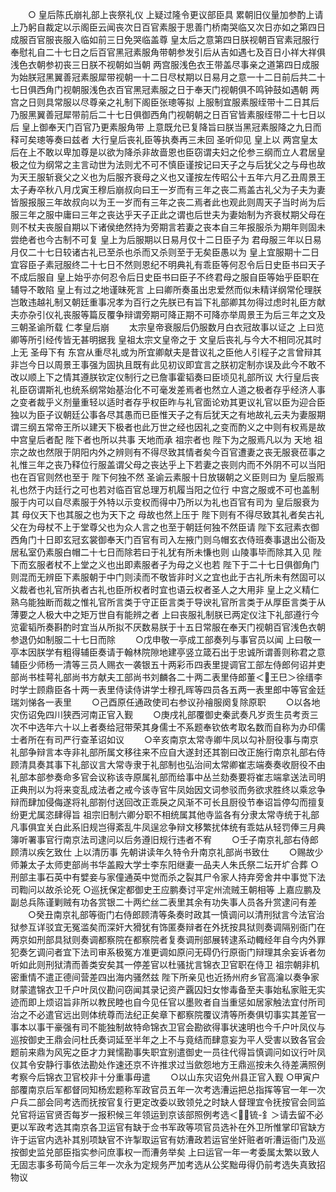 <!-- { "loadSidebar": true } -->
　　○  皇后陈氏崩礼部上丧祭礼仪  上疑过隆令更议部臣具  累朝旧仪量加参酌上请  上乃躬自裁定以示阁臣云闻丧次日百官素服于思善门桥南哭临又次日亦如之第四日成服百官服丧服入临如前三日免哭临盖尊  皇太后之意第四日朕视朝百官素冠服行奉慰礼自二十七日之后百官黑冠素服角带朝参发引后从吉如遇七及百日小祥大祥俱浅色衣朝参初丧三日朕不视朝如当朝  两宫服浅色衣王带盖尽事亲之道第四日成服为始朕冠黑翼善冠素服犀带视朝一十二日尽杖期以日易月之意一十二日前后共二十七日俱西角门视朝服浅色衣百官黑冠素服之日于奉天门视朝俱不鸣钟鼓如遇朝  两宫之日则具常服以尽尊亲之礼制下阁臣张璁等拟  上服制宜服素服绖带十二日其后乃服黑翼善冠犀带前后二十七日俱御西角门视朝朝之日百官皆素服绖带二十七日以后  皇上御奉天门百官乃更素服角带  上意既允已复降旨曰朕当黑冠素服降之九日而释可矣璁等奏曰兹者  大行皇后丧礼臣等执奏再三未回  圣听仰见  皇上以  两宫皇太后在上不敢以卑加尊是以欲为降杀非故啬恩也臣窃谓夫妇之伦参三纲而立人君居皇极之位为纲常之主言动世为法则尤不可不慎臣谨按记曰天子之与后犹父之与母也故为天王服斩衰父之义也为后服齐衰母之义也又谨按左传昭公十五年六月乙丑周景王太子寿卒秋八月戊寅王穆后崩叔向曰王一岁而有三年之丧二焉盖古礼父为子夫为妻皆服报服三年故叔向以为王一岁而有三年之丧二焉者此也观此则周天子当时尚为后服三年之服中庸曰三年之丧达乎天子正此之谓也后世夫为妻始制为齐衰杖期父母在则不杖夫丧服自期以下诸侯绝然持为旁期言若妻之丧本自三年报服杀为期年则固未尝绝者也今古制不可复  皇上为后服期以日易月仅十二日臣子为  君母服三年以日易月仅二十七日较诸古礼已至杀也杀而又杀则至于无矣臣愚以为  皇上宜服期十二日宜容臣子素冠服终二十七日不然则恩纪不明典礼有乖臣等何忍令后日史臣书曰天子不成后服自  皇上始乎亦何忍令后日史臣书曰臣子不终君母之服自臣等始乎臣职在辅导不敢陷  皇上有过之地谨昧死言  上曰卿所奏虽出忠爱然而似未精详纲常伦理朕岂敢违越礼制又朝廷重事况孝为百行之先朕已有旨下礼部卿其勿得过虑时礼臣方献夫亦杂引仪礼丧服等篇反覆争辩谓旁期可降正期不可降亦举周景王为后三年之文及  三朝圣谕所载  仁孝皇后崩
　　太宗皇帝衰服后仍服数月白衣冠故事以证之  上曰览卿等所引经传皆无甚明据我  皇祖太宗文皇帝之于  文皇后丧礼与今大不相同况其时上无  圣母下有  东宫从重尽礼或为所宜卿献夫是昔议礼之臣他人引程子之言曾辩其非岂今日以周景王事强为固执且既有此见初议即宜言之朕初定制亦误及此今不敢不改以顺上下之情其遵朕钦定仪制行之已詹事霍韬奏曰臣顷见礼部所议  大行皇后丧礼臣窃谓斯礼也统系纲常始基治化不可毫发差焉者也然立人道之极者存乎经济人事之变者裁乎义剂量重轻以适时者存乎权臣昨与礼官面论劝其更议礼官以臣为迎合臣独以为臣子议朝廷公事各尽其愚而已臣惟天子之有后犹天之有地故礼云夫为妻服期谓三纲五常帝王所以建天下极者也此万世之经也因礼之变而酌义之中则有权焉是故  中宫皇后者配  陛下者也所以共事  天地而承  祖宗者也  陛下为之服焉凡以为  天地  祖宗之故也然限于阴阳内外之辨则有不得尽致其情者矣今百官遭妻之丧无服衰莅事之礼惟三年之丧乃释位行服盖谓父母之丧达乎上下若妻之丧则内而不外阴不可以当阳也在百官则然也至于  陛下何独不然  圣谕云素服十日放辍朝之义臣则曰为  皇后服焉礼也然于内廷行之可也若对临百官总理万机履当阳之位行  中宫之服或不可也盖制服于内可以自尽素服于外特以示变权而得中乃所以为礼也百官有司为  皇后服衰为其  母仪天下也其服之也为天下之  母故也然上压于  陛下则有不得尽致其礼者矣古礼父在为母杖不上于堂尊父也为众人言之也至于朝廷何独不然臣请  陛下玄冠素衣御西角门十日即玄冠玄裳御奉天门百官有司入左掖门则乌帽玄衣侍班奏事退出公衙及居私室仍素服白帽二十七日而除若曰于礼犹有所未慊也则  山陵事毕而除其入见  陛下而玄服者杖不上堂之义也出即素服者子为母之义也若  陛下于二十七日俱御角门则混而无辨臣下素服朝于中门则渎而不敬皆非时义之宜也此于古礼所未有然固可以义裁者也礼官所执者古礼也臣所权者时宜也语云权者圣人之大用非  皇上之义精仁熟乌能独断而裁之惟礼官所言类于守正臣言类于导谀礼官所言类于从厚臣言类于从薄要之人极大中之矩万世自有能辨之者  上曰丧服礼制朕已两定仪注下礼部遵行今览霍韬所奏斟酌时宜当从所拟不厌数易朕于十五日常服在奉天门视朝百官浅色衣朝参退仍如制服二十七日而除
　　○戊申敬一亭成工部奏列与事官员以闻  上曰敬一亭本因朕学有粗得辅臣奏请于翰林院隙地建亭竖立箴石出于忠诚所谓善则称君之意辅臣少师杨一清等三员人赐衣一袭银五十两彩币四表里提调官工部左侍郎何诏并吏部尚书桂萼礼部尚书方献夫工部尚书刘麟各二十两二表里侍郎董＜王巳＞徐缙李时学士顾鼎臣各十两一表里侍读侍讲学士穆孔晖等四员各五两一表里郎中等官金廷瑞刘悌各一表里
　　○己酉原任通政使司右参议孙禬服阕复除原职
　　○以各地灾伤诏免四川狭西河南正官入觐
　　○庚戌礼部覆御史秦武奏凡岁贡生员考贡三次不中选年六十以上者奏给冠带荣其身儒士不系题奉钦依考取名数而自称为办印儒士者所在有司严行查革诏如议
　　○辛亥南京太常寺卿牛凤以勾补厨役事与南京礼部争辩言本寺非礼部所属文移往来不应自大遂封还其劄曰改正施行南京礼部右侍顾清具奏其事下礼部议言大常寺隶于礼部制也弘治间太常卿崔志端奏奏收厨役不由礼部本部参奏命多官会议称该寺原属礼部而给事中丛兰劾奏要将崔志端拿送法司明正典刑以为将来变乱成法者之戒今该寺官牛凤始因文词参驳而务欲求胜终以乘忿争辩而肆加侵侮遂将礼部劄付送回改正乖戾之风渐不可长且厨役节奉诏旨停勾而擅复纷更尤属恣肆得旨  祖宗旧制六卿分职不相统属其他寺监各有分隶太常寺统于礼部凡事俱宜关白此系旧规岂得紊乱牛凤逞忿争辩文移繁扰体统有乖姑从轻罚俸三月典簿听署事官行南京法司逮问以后务遵旧规行违者不宥
　　○壬子南京礼部右侍郎顾清以疾乞致仕  上以清历事  先朝讲读年久特令升南京礼部尚书致仕
　　○赐故少师兼太子太师吏部尚书华盖殿大学士李东阳继妻一品夫人朱氏祭二坛开圹合葬
○刑部主事石英中有嬖妾与家僮通英中觉而杀之裂其尸令家人持弃旁舍井中事觉下法司鞫问以故杀论死
○巡抚保定都御史王应鹏奏讨平定州流贼王朝相等  上嘉应鹏及副总兵陈谨剿贼有功各赏银二十两纻丝二表里其余有功失事人员各升赏逮问有差
　　○癸丑南京礼部等衙门右侍郎顾清等条奏时政其一慎调问以清刑狱言今法官治狱参互详驳宜无冤滥矣而深奸大猾犹有饰匿奏辩者在外抚按具狱则奏调隔别衙门在两京如刑部具狱则奏调都察院在都察院者复奏调刑部展转逮系动輙经年自今内外罪犯奏乞调问者宜下法司审系极冤方准更调如原问无碍仍行原衙门辩理其余妄诉者勿听如此则刑狱清而善类安矣其一停差官以杜骚扰言锦衣卫官职在侍卫  祖宗朝非机密重情不遣正德间营差四出海内骚然兹  陛下所亲见也近扬州府乡官高瀹以奏争家财蒙遣锦衣卫千户叶凤仪勘问窃闻其录记资产覊囚妇女惨毒备至夫事始私家赃无实迹而即上烦诏旨非所以教民睦也自今见任官以墨败者自当重惩如居家触法宜付所司治之不必遣官远出则体统尊而法纪正矣章下都察院覆议清等所奏俱切事实其差官一事本以事干豪强有司不能独制故特命锦衣卫官会勘欲得事状速明也今千户叶凤仪与巡按御史王鼎会问杜氏奏词延至半年之上不与竟结而肆意妄为平人受害以致各官会题前来鼎为风宪之臣才力巽懦勘事失职宜别遣御史一员往代得旨慎调问如议行叶凤仪其令安静行事依法勘处作速还京不许推求过当歛怨地方王鼎巡按未久待差满照例考察今后锦衣卫官校非十分重事毋遣
　　○以山东灾诏免州县正官入觐
○甲寅户部覆南京后军都督同知杨宏题称军政官员五年一次考选漕运把总指挥等官一年一次户兵二部会同考选而抚按官复行更定改委以致领兑之时缺人督理宜令抚按官会同监兑官将运官贤否每岁一报积候三年领运到京该部照例考选＜锍-釒＞请去留不必更以军政考选其南京各卫运官有缺于佥书军政等项官员选补在外卫所惟掌印官缺方许于运官内选补其别项缺官不许掣取运官有妨漕政若运官坐奸赃者听漕运衙门及巡按御史监兑部臣指实参问庶事权一而漕务举矣  上曰运官一年一考委属太繁以致人无固志事多苟简今后三年一次永为定规务严加考选从公奖黜毋得仍前考选失真致招物议
